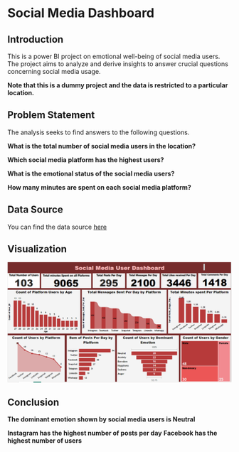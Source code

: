 # Social Media Dashboard

## Introduction
This is a power BI project on emotional well-being of social media users. The project aims to analyze and derive insights to answer crucial questions concerning social media usage.

**Note that this is a dummy project and the data is restricted to a particular location.**

## Problem Statement

The analysis seeks to find answers to the following questions.

**What is the total number of social media users in the location?**

**Which social media platform has the highest users?**

**What is the emotional status of the social media users?**

**How many minutes are spent on each social media platform?**

## Data Source 

You can find the data source [here](https://www.kaggle.com/datasets/emirhanai/social-media-usage-and-emotional-well-being)

## Visualization

![Image description](https://github.com/Tobichukwu10/Social-Media-Dashboard/blob/main/Social%20Media%20Dashboard.PNG)


## Conclusion

**The dominant emotion shown by social media users is Neutral**

**Instagram has the highest number of posts per day**
**Facebook has the highest number of users**



